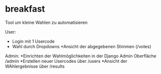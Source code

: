 # breakfast
Tool um kleine Wahlen zu automatisieren

User:
  * Login mit 1 Usercode
  * Wahl durch Dropdowns
*Ansicht der abgegebenen Stimmen (/votes)

Admin:
*Einrichten der Wahlmöglichkeiten in der Django Admin Oberfläche /admin
*Erstellen neuer Usercodes über /users
*Ansicht der WAhlergebnisse über /results
